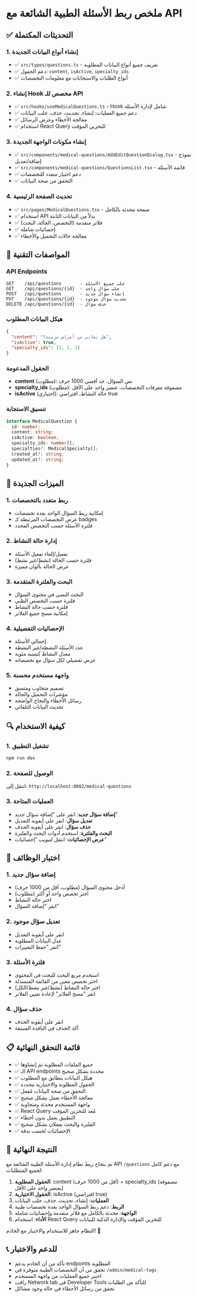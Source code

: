 # ملخص ربط الأسئلة الطبية الشائعة مع API

## ✅ التحديثات المكتملة

### 1. إنشاء أنواع البيانات الجديدة
- ✅ `src/types/questions.ts` - تعريف جميع أنواع البيانات المطلوبة
- ✅ دعم الحقول: `content`, `isActive`, `specialty_ids`
- ✅ أنواع الطلبات والاستجابات مع معلومات التخصصات

### 2. إنشاء Hook مخصص للـ API
- ✅ `src/hooks/useMedicalQuestions.ts` - Hook شامل لإدارة الأسئلة
- ✅ دعم جميع العمليات: إنشاء، تحديث، حذف، جلب البيانات
- ✅ معالجة الأخطاء وعرض الرسائل
- ✅ استخدام React Query للتخزين المؤقت

### 3. إنشاء مكونات الواجهة الجديدة
- ✅ `src/components/medical-questions/AddEditQuestionDialog.tsx` - نموذج إضافة/تعديل
- ✅ `src/components/medical-questions/QuestionsList.tsx` - قائمة الأسئلة
- ✅ دعم اختيار متعدد للتخصصات
- ✅ التحقق من صحة البيانات

### 4. تحديث الصفحة الرئيسية
- ✅ `src/pages/MedicalQuestions.tsx` - صفحة محدثة بالكامل
- ✅ استخدام API بدلاً من البيانات الثابتة
- ✅ فلاتر متقدمة (التخصص، الحالة، البحث)
- ✅ إحصائيات شاملة
- ✅ معالجة حالات التحميل والأخطاء

## 🔧 المواصفات التقنية

### API Endpoints
```
GET    /api/questions       - جلب جميع الأسئلة
GET    /api/questions/{id}  - جلب سؤال واحد
POST   /api/questions       - إنشاء سؤال جديد
PUT    /api/questions/{id}  - تحديث سؤال موجود
DELETE /api/questions/{id}  - حذف سؤال
```

### هيكل البيانات المطلوب
```json
{
  "content": "هل تعاني من أمراض مزمنة؟",
  "isActive": true,
  "specialty_ids": [1, 2, 3]
}
```

### الحقول المدعومة
- **content** (مطلوب): نص السؤال، حد أقصى 1000 حرف
- **specialty_ids** (مطلوب): مصفوفة معرفات التخصصات، عنصر واحد على الأقل
- **isActive** (اختياري): حالة النشاط، افتراضي true

### تنسيق الاستجابة
```typescript
interface MedicalQuestion {
  id: number;
  content: string;
  isActive: boolean;
  specialty_ids: number[];
  specialties?: MedicalSpecialty[];
  created_at?: string;
  updated_at?: string;
}
```

## 🚀 الميزات الجديدة

### 1. ربط متعدد بالتخصصات
- إمكانية ربط السؤال الواحد بعدة تخصصات
- عرض التخصصات المرتبطة كـ badges
- فلترة الأسئلة حسب التخصص المحدد

### 2. إدارة حالة النشاط
- تفعيل/إلغاء تفعيل الأسئلة
- فلترة حسب الحالة (نشط/غير نشط)
- عرض الحالة بألوان مميزة

### 3. البحث والفلترة المتقدمة
- البحث النصي في محتوى السؤال
- فلترة حسب التخصص الطبي
- فلترة حسب حالة النشاط
- إمكانية مسح جميع الفلاتر

### 4. الإحصائيات التفصيلية
- إجمالي الأسئلة
- عدد الأسئلة النشطة/غير النشطة
- معدل النشاط كنسبة مئوية
- عرض تفصيلي لكل سؤال مع تخصصاته

### 5. واجهة مستخدم محسنة
- تصميم متجاوب ومتسق
- مؤشرات التحميل والحالة
- رسائل الأخطاء والنجاح الواضحة
- تحديث البيانات التلقائي

## 🔍 كيفية الاستخدام

### 1. تشغيل التطبيق
```bash
npm run dev
```

### 2. الوصول للصفحة
انتقل إلى: `http://localhost:8082/medical-questions`

### 3. العمليات المتاحة
- **إضافة سؤال جديد**: انقر على "إضافة سؤال جديد"
- **تعديل سؤال**: انقر على أيقونة التعديل
- **حذف سؤال**: انقر على أيقونة الحذف
- **البحث والفلترة**: استخدم أدوات البحث والفلترة
- **عرض الإحصائيات**: انتقل لتبويب "إحصائيات"

## 🧪 اختبار الوظائف

### 1. إضافة سؤال جديد
- أدخل محتوى السؤال (مطلوب، أقل من 1000 حرف)
- اختر تخصص واحد أو أكثر (مطلوب)
- اختر حالة النشاط
- انقر "إضافة السؤال"

### 2. تعديل سؤال موجود
- انقر على أيقونة التعديل
- عدل البيانات المطلوبة
- انقر "حفظ التغييرات"

### 3. فلترة الأسئلة
- استخدم مربع البحث للبحث في المحتوى
- اختر تخصص معين من القائمة المنسدلة
- اختر حالة النشاط (نشط/غير نشط/الكل)
- انقر "مسح الفلاتر" لإعادة تعيين الفلاتر

### 4. حذف سؤال
- انقر على أيقونة الحذف
- أكد الحذف في النافذة المنبثقة

## 📋 قائمة التحقق النهائية

- ✅ جميع الملفات المطلوبة تم إنشاؤها
- ✅ الـ API endpoints محددة بشكل صحيح
- ✅ هيكل البيانات يتطابق مع المطلوب
- ✅ الحقول المطلوبة والاختيارية محددة
- ✅ التحقق من صحة البيانات مُفعل
- ✅ معالجة الأخطاء تعمل بشكل صحيح
- ✅ واجهة المستخدم محدثة ومتجاوبة
- ✅ React Query مُعد للتخزين المؤقت
- ✅ التطبيق يعمل بدون أخطاء
- ✅ الفلترة والبحث يعملان بشكل صحيح
- ✅ الإحصائيات تُحسب بدقة

## 🎯 النتيجة النهائية

تم بنجاح ربط نظام إدارة الأسئلة الطبية الشائعة مع API `/questions` مع دعم كامل لجميع المتطلبات:

1. **الحقول المطلوبة**: content (أقل من 1000 حرف) + specialty_ids (مصفوفة بعنصر واحد على الأقل)
2. **الحقول الاختيارية**: isActive (افتراضي true)
3. **العمليات**: إنشاء، تحديث، حذف، جلب البيانات
4. **الربط**: دعم ربط السؤال الواحد بعدة تخصصات طبية
5. **الواجهة**: محدثة بالكامل مع فلاتر متقدمة وإحصائيات شاملة
6. **الأداء**: استخدام React Query للتخزين المؤقت والإدارة الذكية للبيانات

النظام جاهز للاستخدام والاختبار مع الخادم! 🎉

## 📞 للدعم والاختبار

- تأكد من أن الخادم يدعم endpoints المطلوبة
- تحقق من أن التخصصات الطبية متوفرة في `/admin/medical-tags`
- اختبر جميع العمليات من واجهة المستخدم
- راقب Network tab في Developer Tools للتأكد من الطلبات
- تحقق من رسائل الأخطاء في حالة وجود مشاكل